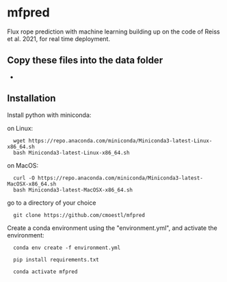 # mfpred

Flux rope prediction with machine learning building up on the code of Reiss et al. 2021, for real time deployment.

Copy these files into the data folder
- 
- 


## Installation 

Install python with miniconda:

on Linux:

	  wget https://repo.anaconda.com/miniconda/Miniconda3-latest-Linux-x86_64.sh
	  bash Miniconda3-latest-Linux-x86_64.sh

on MacOS:

	  curl -O https://repo.anaconda.com/miniconda/Miniconda3-latest-MacOSX-x86_64.sh
	  bash Miniconda3-latest-MacOSX-x86_64.sh

go to a directory of your choice

	  git clone https://github.com/cmoestl/mfpred
	  

Create a conda environment using the "environment.yml", and activate the environment:

	  conda env create -f environment.yml
      
	  pip install requirements.txt      

	  conda activate mfpred

